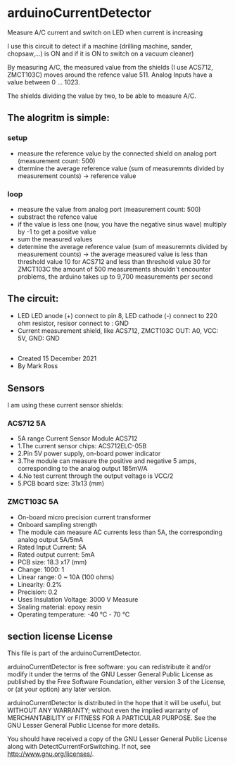 # arduinoCurrentDetector
Measure A/C current and switch on LED when current is increasing

I use this circuit to detect if a machine (drilling machine, sander, chopsaw,...) is ON and if it is ON to switch on a vacuum cleaner)

By measuring A/C, the measured value from the shields (I use ACS712, ZMCT103C) moves around the refence value 511. Analog Inputs have a value between 0 ... 1023. 

The shields dividing the value by two, to be able to measure A/C.

## The alogritm is simple:
  
  ### setup
  
  - measure the reference value by the connected shield on analog port (measurement count: 500)
  - dtermine the average reference value (sum of measuremnts divided by measurement counts)
  -> reference value
  
  ### loop
  
  - measure the value from analog port (measurement count: 500)
  - substract the refence value
  - if the value is less one (now, you have the negative sinus wave) multiply by -1 to get a positve value
  - sum the measured values
  - determine the average reference value (sum of measuremnts divided by measurement counts)
  -> the average measured value is less than threshold value 10 for ACS712 and less than threshold value 30 for ZMCT103C
  the amount of 500 measurements shouldn´t encounter problems, the arduino takes up to 9,700 measurements per second
  
## The circuit:
  * LED
      LED anode (+) connect to pin 8, LED cathode (-) connect to 220 ohm resistor, resisor connect to : GND
  * Current measurement shield, like ACS712, ZMCT103C
      OUT: A0, VCC: 5V, GND: GND
  
##
  * Created 15 December 2021 
  * By Mark Ross

## Sensors 
  I am using these current sensor shields:
  
### ACS712 5A 
   * 5A range Current Sensor Module ACS712
   * 1.The current sensor chips: ACS712ELC-05B
   * 2.Pin 5V power supply, on-board power indicator
   * 3.The module can measure the positive and negative 5 amps, corresponding to the analog output 185mV/A
   * 4.No test current through the output voltage is VCC/2
   * 5.PCB board size: 31x13 (mm)
  
 ### ZMCT103C 5A
   * On-board micro precision current transformer
   * Onboard sampling strength
   * The module can measure AC currents less than 5A, the corresponding analog output 5A/5mA
   * Rated Input Current: 5A
   * Rated output current: 5mA
   * PCB size: 18.3 x17 (mm)
   * Change: 1000: 1
   * Linear range: 0 ~ 10A (100 ohms)
   * Linearity: 0.2%
   * Precision: 0.2
   * Uses Insulation Voltage: 3000 V Measure
   * Sealing material: epoxy resin
   * Operating temperature: -40 ℃ - 70 ℃

## section license License

 This file is part of the arduinoCurrentDetector.

 arduinoCurrentDetector is free software: you can redistribute it and/or
 modify it under the terms of the GNU Lesser General Public License as
 published by the Free Software Foundation, either version 3 of the
 License, or (at your option) any later version.

 arduinoCurrentDetector is distributed in the hope that it will be useful,
 but WITHOUT ANY WARRANTY; without even the implied warranty of
 MERCHANTABILITY or FITNESS FOR A PARTICULAR PURPOSE. See the
 GNU Lesser General Public License for more details.

 You should have received a copy of the GNU Lesser General Public
 License along with DetectCurrentForSwitching. If not, see
 <http://www.gnu.org/licenses/>.

